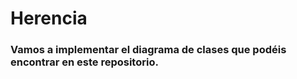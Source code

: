# Herencia

### Vamos a implementar el diagrama de clases que podéis encontrar en este repositorio.
